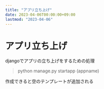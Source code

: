 ```yaml
---
title: "アプリ立ち上げ"
date: 2023-04-06T00:00:00+09:00
lastmod: "2023-04-06"
---
```

# アプリ立ち上げ

djangoでアプリの立ち上げをするための処理

> python manage.py startapp (appname)

作成できると空のテンプレートが追加される